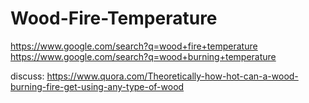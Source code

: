 # Wood-Fire-Temperature
https://www.google.com/search?q=wood+fire+temperature
https://www.google.com/search?q=wood+burning+temperature

discuss: https://www.quora.com/Theoretically-how-hot-can-a-wood-burning-fire-get-using-any-type-of-wood
